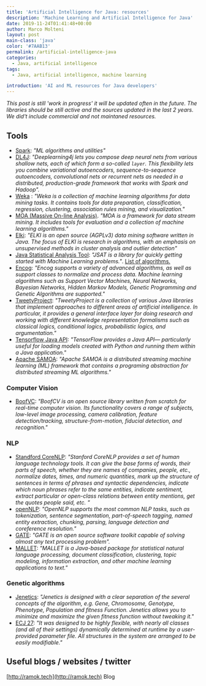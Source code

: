 ```yaml
---
title: 'Artificial Intelligence for Java: resources'
description: 'Machine Learning and Artificial Intelligence for Java'
date: 2019-11-24T01:41:48+00:00
author: Marco Molteni
layout: post
main-class: 'java'
color: '#7AAB13'
permalink: /artificial-intelligence-java
categories:
  - Java, artificial intelligence
tags:
  - Java, artificial intelligence, machine learning

introduction: 'AI and ML resources for Java developers'
---
```

_This post is still 'work in progress' it will be updated often in the future. The libraries should be still active and the sources updated in the last 2 years. We did't include commercial and not maintaned resources._

## Tools

- [Spark](http://spark.apache.org/mllib/): _"ML algorithms and utilities"_
-  [DL4J](http://deeplearning4j.org): _"Deeplearning4j lets you compose deep neural nets from various shallow nets, each of which form a so-called `layer`. This flexibility lets you combine variational autoencoders, sequence-to-sequence autoencoders, convolutional nets or recurrent nets as needed in a distributed, production-grade framework that works with Spark and Hadoop"._
- [Weka](https://www.cs.waikato.ac.nz/ml/weka/index.html) : _"Weka is a collection of machine learning algorithms for data mining tasks. It contains tools for data preparation, classification, regression, clustering, association rules mining, and visualization."_
- [MOA (Massive On-line Analysis)](https://moa.cms.waikato.ac.nz/details/). _"MOA is a framework for data stream mining. It includes tools for evaluation and a collection of machine learning algorithms."_
- [Elki](https://elki-project.github.io): _"ELKI is an open source (AGPLv3) data mining software written in Java. The focus of ELKI is research in algorithms, with an emphasis on unsupervised methods in cluster analysis and outlier detection"_
- [Java Statistical Analysis Tool](https://github.com/EdwardRaff/JSAT/tree/master): _"JSAT is a library for quickly getting started with Machine Learning problems."_.  [List of algorithms.](https://github.com/EdwardRaff/JSAT/wiki/Algorithms)
- [Encog](https://www.heatonresearch.com/encog/): _"Encog supports a variety of advanced algorithms, as well as support classes to normalize and process data. Machine learning algorithms such as Support Vector Machines, Neural Networks, Bayesian Networks, Hidden Markov Models, Genetic Programming and Genetic Algorithms are supported."_
- [TweetyProject](http://tweetyproject.org): _"TweetyProject is a collection of various Java libraries that implement approaches to different areas of artificial intelligence. In particular, it provides a general interface layer for doing research and working with different knowledge representation formalisms such as classical logics, conditional logics, probabilistic logics, and argumentation."_
- [Tensorflow Java API](https://www.tensorflow.org/install/lang_java): _"TensorFlow provides a Java API— particularly useful for loading models created with Python and running them within a Java application."_
- [Apache SAMOA](http://samoa.incubator.apache.org): _"Apache SAMOA is a distributed streaming machine learning (ML) framework that contains a programing abstraction for distributed streaming ML algorithms."_

### Computer Vision
- [BoofVC](http://boofcv.org/index.php?title=Main_Page): _"BoofCV is an open source library written from scratch for real-time computer vision. Its functionality covers a range of subjects, low-level image processing, camera calibration, feature detection/tracking, structure-from-motion, fiducial detection, and recognition."_

### NLP
- [Standford CoreNLP](https://stanfordnlp.github.io/CoreNLP/): _"Stanford CoreNLP provides a set of human language technology tools. It can give the base forms of words, their parts of speech, whether they are names of companies, people, etc., normalize dates, times, and numeric quantities, mark up the structure of sentences in terms of phrases and syntactic dependencies, indicate which noun phrases refer to the same entities, indicate sentiment, extract particular or open-class relations between entity mentions, get the quotes people said, etc. "_
- [openNLP](http://opennlp.apache.org): _"OpenNLP supports the most common NLP tasks, such as tokenization, sentence segmentation, part-of-speech tagging, named entity extraction, chunking, parsing, language detection and coreference resolution."_
- [GATE](https://gate.ac.uk): _"GATE is an open source software toolkit capable of solving almost any text processing problem"._
- [MALLET](http://mallet.cs.umass.edu): _"MALLET is a Java-based package for statistical natural language processing, document classification, clustering, topic modeling, information extraction, and other machine learning applications to text."_

### Genetic algorithms
- [Jenetics](http://jenetics.io): _"Jenetics is designed with a clear separation of the several concepts of the algorithm, e.g. Gene, Chromosome, Genotype, Phenotype, Population and fitness Function. Jenetics allows you to minimize and maximize the given fitness function without tweaking it."_
- [ECJ 27](https://cs.gmu.edu/~eclab/projects/ecj/): _"It was designed to be highly flexible, with nearly all classes (and all of their settings) dynamically determined at runtime by a user-provided parameter file. All structures in the system are arranged to be easily modifiable."_

## Useful blogs / websites / twitter
[http://ramok.tech](http://ramok.tech) Blog